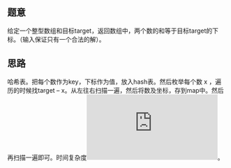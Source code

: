 ## 题意
 给定一个整型数组和目标target，返回数组中，两个数的和等于目标target的下标。（输入保证只有一个合法的解）。

## 思路
哈希表。把每个数作为key，下标作为值，放入hash表。然后枚举每个数 x ，遍历的时候找target – x。从左往右扫描一遍，然后将数及坐标，存到map中。然后再扫描一遍即可。时间复杂度![](http://latex.codecogs.com/gif.latex?O(n))。